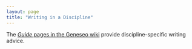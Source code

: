 ```yaml
---
layout: page
title: "Writing in a Discipline"
---
```


The [*Guide* pages in the Geneseo wiki](http://wiki.geneseo.edu/x/FwDNAg) provide discipline-specific writing advice.
